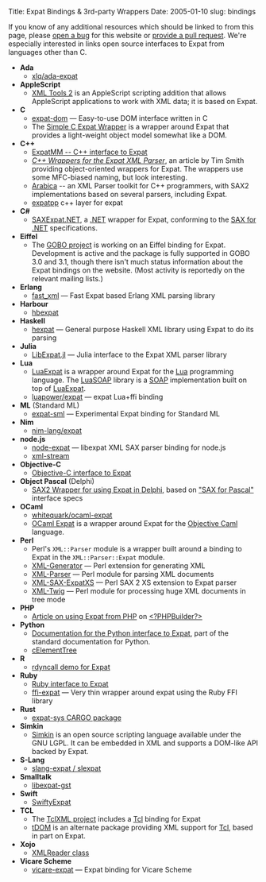 Title: Expat Bindings &amp; 3rd-party Wrappers
Date: 2005-01-10
slug: bindings

If you know of any additional resources which should be linked to
from this page, please
[open a bug](https://github.com/libexpat/libexpat.github.io/issues)
for this website or
[provide a pull request](https://github.com/libexpat/libexpat.github.io/pulls).
We're especially interested in links open source
interfaces to Expat from languages other than C.


* __Ada__
    * [xlq/ada-expat](https://github.com/xlq/ada-expat)
* __AppleScript__
    * [XML Tools 2](http://www.latenightsw.com/freeware/XMLTools2/) is an AppleScript scripting addition that allows AppleScript applications to work with XML data; it is based on Expat.
* __C__
    * [expat-dom](https://github.com/kolotsey/expat-dom) — Easy-to-use DOM interface written in C
    * The [Simple C Expat Wrapper](http://www.nongnu.org/scew/) is a wrapper around Expat that provides a light-weight object model somewhat like a DOM.
* __C++__
    * [ExpatMM -- C++ interface to Expat](http://devzone.intellitree.com/projects/expatmm/)
    * _[C++ Wrappers for the Expat XML Parser](http://www.codeproject.com/soap/expatimpl.asp "C++ Wrappers for the Expat XML Parser" )_, an article by Tim Smith providing object-oriented wrappers for Expat. The wrappers use some MFC-biased naming, but look interesting.
    * [Arabica](http://www.jezuk.co.uk/cgi-bin/view/arabica "Arabica" ) \-- an XML Parser toolkit for C++ programmers, with SAX2 implementations based on several parsers, including Expat.
    * [expatpp](https://sourceforge.net/projects/expatpp/) c++ layer for expat
* __C#__
    * [SAXExpat.NET](http://saxdotnet.sourceforge.net/saxexpat.html), a [.NET](http://www.microsoft.com/net/) wrapper for Expat, conforming to the [SAX for .NET](http://saxdotnet.sourceforge.net) specifications.
* __Eiffel__
    * The [GOBO project](http://sourceforge.net/projects/gobo-eiffel/) is working on an Eiffel binding for Expat. Development is active and the package is fully supported in GOBO 3.0 and 3.1, though there isn't much status information about the Expat bindings on the website. (Most activity is reportedly on the relevant mailing lists.)
* __Erlang__
    * [fast_xml](https://github.com/processone/fast_xml) — Fast Expat based Erlang XML parsing library
* __Harbour__
    * [hbexpat](https://github.com/harbour/core/tree/master/contrib/hbexpat/3rd/expat)
* __Haskell__
    * [hexpat](https://hackage.haskell.org/package/hexpat) — General purpose Haskell XML library using Expat to do its parsing
* __Julia__
    * [LibExpat.jl](https://github.com/JuliaIO/LibExpat.jl) — Julia interface to the Expat XML parser library
* __Lua__
    * [LuaExpat](https://github.com/LuaDist/luaexpat) is a wrapper around Expat for the [Lua](http://www.lua.org/) programming language. The [LuaSOAP](http://www.keplerproject.org/luasoap/) library is a [SOAP](http://xml.coverpages.org/soap.html) implementation built on top of [LuaExpat](http://www.keplerproject.org/luaexpat/).
    * [luapower/expat](https://github.com/luapower/expat) — expat Lua+ffi binding
* __ML__ (Standard ML)
    * [expat-sml](http://www.enyo.de/fw/notes/sml-expat.html) — Experimental Expat binding for Standard ML
* __Nim__
    * [nim-lang/expat](https://github.com/nim-lang/expat)
* __node.js__
    * [node-expat](https://github.com/astro/node-expat) — libexpat XML SAX parser binding for node.js
    * [xml-stream](https://github.com/assistunion/xml-stream)
* __Objective-C__
    * [Objective-C interface to Expat](http://expatobjc.sourceforge.net/)
* __Object Pascal__ (Delphi)
    * [SAX2 Wrapper for using Expat in Delphi,](http://sourceforge.net/projects/kdsxml) based on ["SAX for Pascal"](http://saxforpascal.sourceforge.net) interface specs
* __OCaml__
    * [whitequark/ocaml-expat](https://github.com/whitequark/ocaml-expat)
    * [OCaml Expat](http://www.xs4all.nl/~mmzeeman/ocaml/) is a wrapper around Expat for the [Objective Caml](http://www.ocaml.org) language.
* __Perl__
    * Perl's `XML::Parser` module is a wrapper built around a binding to Expat in the `XML::Parser::Expat` module.
    * [XML-Generator](http://search.cpan.org/dist/XML-Generator/) — Perl extension for generating XML
    * [XML-Parser](http://search.cpan.org/dist/XML-Parser/) — Perl module for parsing XML documents
    * [XML-SAX-ExpatXS](http://search.cpan.org/dist/XML-SAX-ExpatXS/) — Perl SAX 2 XS extension to Expat parser
    * [XML-Twig](http://search.cpan.org/dist/XML-Twig/) — Perl module for processing huge XML documents in tree mode
* __PHP__
    * [Article on using Expat from PHP](http://www.phpbuilder.com/columns/justin20000428.php3) on [&lt;?PHPBuilder?&gt;](http://www.phpbuilder.com/)
* __Python__
    * [Documentation for the Python interface to Expat](http://www.python.org/doc/current/lib/module-xml.parsers.expat.html), part of the standard documentation for Python.
    * [cElementTree](http://effbot.org/zone/celementtree.htm)
* __R__
    * [rdyncall demo for Expat](https://rdrr.io/rforge/rdyncall/src/demo/expat.R)
* __Ruby__
    * [Ruby interface to Expat](http://www.yoshidam.net/Ruby.html#xmlparser)
    * [ffi-expat](https://rubygems.org/gems/ffi-expat/) — Very thin wrapper around expat using the Ruby FFI library
* __Rust__
    * [expat-sys CARGO package](https://crates.io/crates/expat-sys/versions)
* __Simkin__
    * [Simkin](http://www.simkin.co.uk/) is an open source scripting language available under the GNU LGPL. It can be embedded in XML and supports a DOM-like API backed by Expat.
* __S-Lang__
    * [slang-expat / slexpat](http://www.cheesit.com/downloads/slang/slexpat.html)
* __Smalltalk__
    * [libexpat-gst](https://packages.debian.org/sid/libexpat-gst)
* __Swift__
    * [SwiftyExpat](https://github.com/AlwaysRightInstitute/SwiftyExpat)
* __TCL__
    * The [TclXML project](http://tclxml.sourceforge.net/) includes a [Tcl](http://tcl.activestate.com/) binding for Expat
    * [tDOM](http://www.tdom.org/) is an alternate package providing XML support for [Tcl](http://tcl.activestate.com/), based in part on Expat.
* __Xojo__
    * [XMLReader class](http://docs.xojo.com/index.php/XMLReader)
* __Vicare Scheme__
    * [vicare-expat](https://github.com/marcomaggi/vicare-expat) — Expat binding for Vicare Scheme
